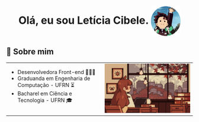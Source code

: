 <h1 align="center"> 
    Olá, eu sou Letícia Cibele.
    <img align="center" src="imagens/fotor-20241027182025.png" width=80>
</h1>

## 💫 Sobre mim

<table border="0" cellspacing="0" cellpadding="0">
  <tr>
    <td valign="top">
      <ul>
        <li>Desenvolvedora Front-end 👩🏽‍💻</li>
        <li>Graduanda em Engenharia de Computação - UFRN ⏳</li>
        <li>Bacharel em Ciência e Tecnologia - UFRN 🎓</li>
      </ul>
    </td>
    <td>
      <img src="gifs/7her4ja.gif" width="500">
    </td>
  </tr>
</table>
